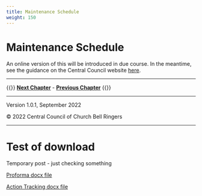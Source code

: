 ```yaml
---
title: Maintenance Schedule
weight: 150
---
```


# Maintenance Schedule

An online version of this will be introduced in due course. In the meantime, see the guidance on the Central Council website [here](https://cccbr.org.uk/wp-content/uploads/2021/01/Record-sheet-quarterly-and-annual-checks-Jan-2021-V1.pdf).

----

{{<hint info>}}
**[Next Chapter](../160-fault-finding/)** - **[Previous Chapter](../130-bells/)**
{{</hint>}}

-----


Version 1.0.1, September 2022

© 2022 Central Council of Church Bell Ringers

----

# Test of download

 Temporary post - just checking something

[Proforma docx file](static/schedule-proforma.docx)

 [Action Tracking docx file](static/action-tracking.docx)
